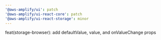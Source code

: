 ```yaml
---
'@aws-amplify/ui': patch
'@aws-amplify/ui-react-core': patch
'@aws-amplify/ui-react-storage': minor
---
```


feat(storage-browser): add defaultValue, value, and onValueChange props
